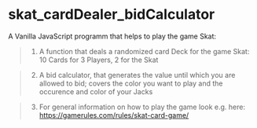 # skat_cardDealer_bidCalculator

A Vanilla JavaScript programm that helps to play the game Skat:

> 1. A function that deals a randomized card Deck for the game Skat: 
  > 10 Cards for 3 Players, 2 for the Skat

> 2. A bid calculator, that generates the value until which you are allowed to bid; 
  > covers the color you want to play and the occurence and color of your Jacks



> 3. For general information on how to play the game look e.g. here: 
  >   https://gamerules.com/rules/skat-card-game/
